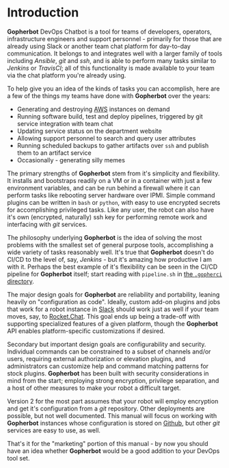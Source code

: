 # Introduction

**Gopherbot** DevOps Chatbot is a tool for teams of developers, operators, infrastructure engineers and support personnel - primarily for those that are already using Slack or another team chat platform for day-to-day communication. It belongs to and integrates well with a larger family of tools including *Ansible*, *git* and *ssh*, and is able to perform many tasks similar to *Jenkins* or *TravisCI*; all of this functionality is made available to your team via the chat platform you're already using.

To help give you an idea of the kinds of tasks you can accomplish, here are a few of the things my teams have done with **Gopherbot** over the years:

* Generating and destroying [AWS](https://aws.amazon.com) instances on demand
* Running software build, test and deploy pipelines, triggered by git service integration with team chat
* Updating service status on the department website
* Allowing support personnel to search and query user attributes
* Running scheduled backups to gather artifacts over `ssh` and publish them to an artifact service
* Occasionally - generating silly memes

The primary strengths of **Gopherbot** stem from it's simplicity and flexibility. It installs and bootstraps readily on a VM or in a container with just a few environment variables, and can be run behind a firewall where it can perform tasks like rebooting server hardware over IPMI. Simple command plugins can be written in `bash` or `python`, with easy to use encrypted secrets for accomplishing privileged tasks. Like any user, the robot can also have it's own (encrypted, naturally) ssh key for performing remote work and interfacing with *git* services.

The philosophy underlying **Gopherbot** is the idea of solving the most problems with the smallest set of general purpose tools, accomplishing a wide variety of tasks reasonably well. It's true that **Gopherbot** doesn't do CI/CD to the level of, say, *Jenkins* - but it's amazing how productive I am with it. Perhaps the best example of it's flexibility can be seen in the CI/CD pipeline for **Gopherbot** itself; start reading with `pipeline.sh` in [the `.gopherci` directory](https://github.com/lnxjedi/gopherbot/tree/master/.gopherci).

The major design goals for **Gopherbot** are reliability and portability, leaning heavily on "configuration as code". Ideally, custom add-on plugins and jobs that work for a robot instance in [Slack](https://slack.com) should work just as well if your team moves, say, to [Rocket.Chat](https://rocket.chat). This goal ends up being a trade-off with supporting specialized features of a given platform, though the **Gopherbot** API enables platform-specific customizations if desired.

Secondary but important design goals are configurability and security. Individual commands can be constrained to a subset of channels and/or users, requiring external authorization or elevation plugins, and administrators can customize help and command matching patterns for stock plugins. **Gopherbot** has been built with security considerations in mind from the start; employing strong encryption, privilege separation, and a host of other measures to make your robot a difficult target.

Version 2 for the most part assumes that your robot will employ encryption and get it's configuration from a *git* repository. Other deployments are possible, but not well documented. This manual will focus on working with **Gopherbot** instances whose configuration is stored on [Github](https://github.com), but other *git* services are easy to use, as well.

That's it for the "marketing" portion of this manual - by now you should have an idea whether **Gopherbot** would be a good addition to your DevOps tool set.
